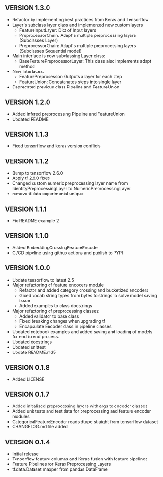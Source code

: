 ## VERSION 1.3.0
* Refactor by implementing best practices from Keras and Tensorflow
* Layer's subclass layer class and implemented new custom layers
    - FeatureInputLayer: Dict of Input layers
    - PreprocessorChain: Adapt's multiple preprocessing layers
                            (Subclasses Layer)
    - PreprocessorChain: Adapt's multiple preprocessing layers
                                      (Subclasses Sequential model)
* Main interface is now subclassing Layer class:
    - BaseFeaturePreprocessorLayer: This class also implements adapt method
* New interfaces:
    - FeaturePreprocessor: Outputs a layer for each step
    - FeatureUnion: Concatenates steps into single layer
* Deprecated previous class Pipeline and FeatureUnion

## VERSION 1.2.0
* Added infered preprocessing Pipeline and FeatureUnion
* Updated README

## VERSION 1.1.3
* Fixed tensorflow and keras version conflicts

## VERSION 1.1.2
* Bump to tensorflow 2.6.0
* Apply tf 2.6.0 fixes
* Changed custom numeric preprocessing layer name from IdentityPreprocessingLayer to NumericPreprocessingLayer
* remove tf.data experimental unique

## VERSION 1.1.1
* Fix README example 2

## VERSION 1.1.0
* Added EmbeddingCrossingFeatureEncoder
* CI/CD pipeline using github actions and publish to PYPI

## VERSION 1.0.0
* Update tensorflow to latest 2.5
* Major refactoring of feature encoders module
    - Refactor and added category crossing and bucketized encoders
    - Gixed vocab string types from bytes to strings to solve model saving issue
    - Added examples to class docstrings
* Major refactoring of preprocessing classes:
    - Added validator to base class
    - Fixed breaking changes when upgrading tf
    - Encapsulate Encoder class in pipeline classes
* Updated notebook examples and added saving and loading of models for end to end process.
* Updated docstrings
* Updated unittest
* Update README.md5

## VERSION 0.1.8
* Added LICENSE

## VERSION 0.1.7
* Added initialised preprocessing layers with args to encoder classes
* Added unit tests and test data for preprocessing and feature encoder modules
* CategoricalFeatureEncoder reads dtype straight from tensorflow dataset
* CHANGELOG.md file added

## VERSION 0.1.4
* Initial release 
* Tensorflow feature columns and Keras fusion with feature pipelines
* Feature Pipelines for Keras Preprocessing Layers
* tf.data.Dataset mapper from pandas DataFrame
